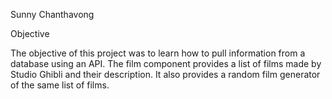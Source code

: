 Sunny Chanthavong

Objective

The objective of this project was to learn how to pull information from a database using an API. The film component provides a list of films made by Studio Ghibli and their description. It also provides a random film generator of the same list of films.